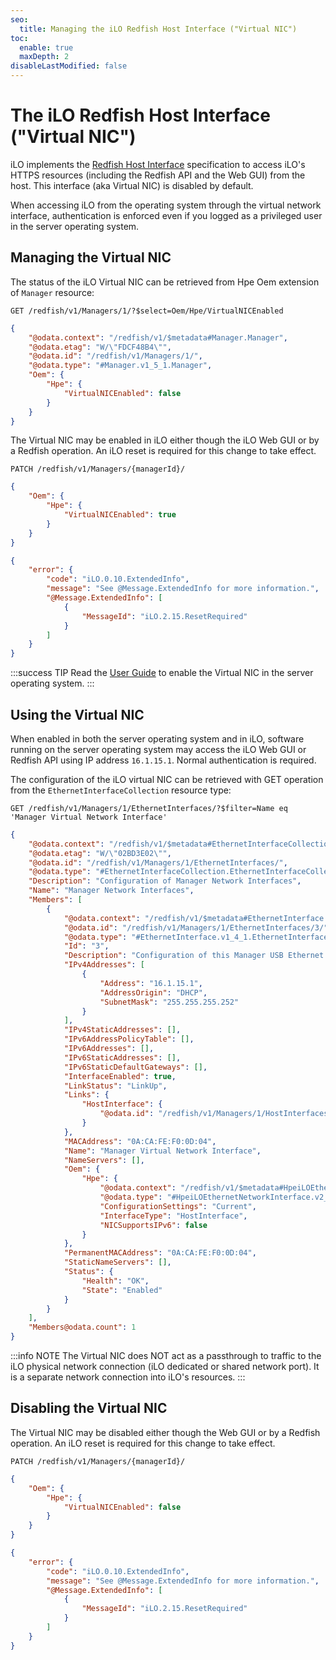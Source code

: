 ```yaml
---
seo:
  title: Managing the iLO Redfish Host Interface ("Virtual NIC")
toc:
  enable: true
  maxDepth: 2
disableLastModified: false
---
```


# The iLO Redfish Host Interface ("Virtual NIC")

iLO implements the <a href="https://www.dmtf.org/sites/default/files/standards/documents/DSP0270_1.0.0.pdf" target="_blank">Redfish Host Interface</a>
specification to access iLO's HTTPS resources (including the Redfish API and the Web GUI) from the host. This interface (aka Virtual NIC) is disabled by default.

When accessing iLO from the operating system through the virtual network interface, authentication is enforced even if you logged as a privileged user in the server operating system.

## Managing the Virtual NIC

The status of the iLO Virtual NIC can be retrieved from  Hpe Oem extension of `Manager` resource:

```text GET VNIC status
GET /redfish/v1/Managers/1/?$select=Oem/Hpe/VirtualNICEnabled
```

```json Response body
{
    "@odata.context": "/redfish/v1/$metadata#Manager.Manager",
    "@odata.etag": "W/\"FDCF48B4\"",
    "@odata.id": "/redfish/v1/Managers/1/",
    "@odata.type": "#Manager.v1_5_1.Manager",
    "Oem": {
        "Hpe": {
            "VirtualNICEnabled": false
        }
    }
}
```

The Virtual NIC may be enabled in iLO either though the iLO Web GUI or by a Redfish operation. An iLO reset is required for this change to take effect.

```text PATCH
PATCH /redfish/v1/Managers/{managerId}/
```

```json Request body
{
    "Oem": {
        "Hpe": {
            "VirtualNICEnabled": true
        }
    }
}
```

```json Response body
{
    "error": {
        "code": "iLO.0.10.ExtendedInfo",
        "message": "See @Message.ExtendedInfo for more information.",
        "@Message.ExtendedInfo": [
            {
                "MessageId": "iLO.2.15.ResetRequired"
            }
        ]
    }
}
```

:::success TIP
Read the <a href="https://www.hpe.com/support/ilo6" target="_blank">User Guide</a> to enable the Virtual NIC in the server operating system.
:::

## Using the Virtual NIC

When enabled in both the server operating system and in iLO, software running on the server operating system may access the iLO Web GUI or Redfish API using IP address `16.1.15.1`. Normal authentication is required.

The configuration of the iLO virtual NIC can be retrieved with GET operation from the `EthernetInterfaceCollection` resource type:

```text GET VNIC configuration
GET /redfish/v1/Managers/1/EthernetInterfaces/?$filter=Name eq 'Manager Virtual Network Interface'
```

```json
{
    "@odata.context": "/redfish/v1/$metadata#EthernetInterfaceCollection.EthernetInterfaceCollection",
    "@odata.etag": "W/\"02BD3E02\"",
    "@odata.id": "/redfish/v1/Managers/1/EthernetInterfaces/",
    "@odata.type": "#EthernetInterfaceCollection.EthernetInterfaceCollection",
    "Description": "Configuration of Manager Network Interfaces",
    "Name": "Manager Network Interfaces",
    "Members": [
        {
            "@odata.context": "/redfish/v1/$metadata#EthernetInterface.EthernetInterface",
            "@odata.id": "/redfish/v1/Managers/1/EthernetInterfaces/3/",
            "@odata.type": "#EthernetInterface.v1_4_1.EthernetInterface",
            "Id": "3",
            "Description": "Configuration of this Manager USB Ethernet Interface available for access from Host.",
            "IPv4Addresses": [
                {
                    "Address": "16.1.15.1",
                    "AddressOrigin": "DHCP",
                    "SubnetMask": "255.255.255.252"
                }
            ],
            "IPv4StaticAddresses": [],
            "IPv6AddressPolicyTable": [],
            "IPv6Addresses": [],
            "IPv6StaticAddresses": [],
            "IPv6StaticDefaultGateways": [],
            "InterfaceEnabled": true,
            "LinkStatus": "LinkUp",
            "Links": {
                "HostInterface": {
                    "@odata.id": "/redfish/v1/Managers/1/HostInterfaces/1/"
                }
            },
            "MACAddress": "0A:CA:FE:F0:0D:04",
            "Name": "Manager Virtual Network Interface",
            "NameServers": [],
            "Oem": {
                "Hpe": {
                    "@odata.context": "/redfish/v1/$metadata#HpeiLOEthernetNetworkInterface.HpeiLOEthernetNetworkInterface",
                    "@odata.type": "#HpeiLOEthernetNetworkInterface.v2_2_1.HpeiLOEthernetNetworkInterface",
                    "ConfigurationSettings": "Current",
                    "InterfaceType": "HostInterface",
                    "NICSupportsIPv6": false
                }
            },
            "PermanentMACAddress": "0A:CA:FE:F0:0D:04",
            "StaticNameServers": [],
            "Status": {
                "Health": "OK",
                "State": "Enabled"
            }
        }
    ],
    "Members@odata.count": 1
}
```

:::info NOTE
The Virtual NIC does NOT act as a passthrough to traffic to the iLO physical network connection (iLO dedicated or shared network port). It is a separate network connection into iLO's resources.
:::

## Disabling the Virtual NIC

The Virtual NIC may be disabled either though the Web GUI or by a Redfish operation. An iLO reset is required for this change to take effect.

```text PATCH
PATCH /redfish/v1/Managers/{managerId}/
```

```json Request body
{
    "Oem": {
        "Hpe": {
            "VirtualNICEnabled": false
        }
    }
}
```

```json Response body
{
    "error": {
        "code": "iLO.0.10.ExtendedInfo",
        "message": "See @Message.ExtendedInfo for more information.",
        "@Message.ExtendedInfo": [
            {
                "MessageId": "iLO.2.15.ResetRequired"
            }
        ]
    }
}
```
